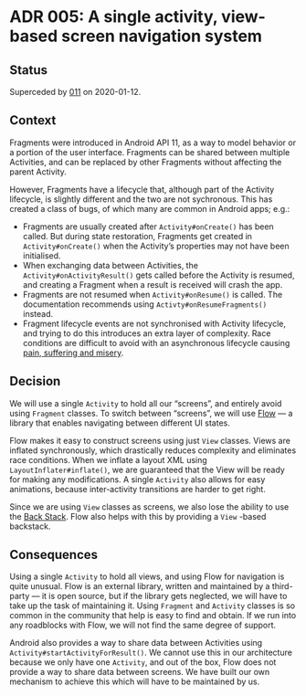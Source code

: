 # ADR 005: A single activity, view-based screen navigation system

## Status

Superceded by [011](./011-screen-navigation-v2.md) on 2020-01-12.

## Context

Fragments were introduced in Android API 11, as a way to model behavior or a portion of the user interface. Fragments can be shared between multiple
Activities, and can be replaced by other Fragments without affecting the parent Activity.

However, Fragments have a lifecycle that, although part of the Activity lifecycle, is slightly different and the two are not sychronous. This has
created a class of bugs, of which many are common in Android apps; e.g.:

- Fragments are usually created after `Activity#onCreate()` has been called. But during state restoration, Fragments get created
  in `Activity#onCreate()` when the Activity’s properties may not have been initialised.
- When exchanging data between Activities, the `Activity#onActivityResult()` gets called before the Activity is resumed, and creating a Fragment when
  a result is received will crash the app.
- Fragments are not resumed when `Activity#onResume()` is called. The documentation recommends using `Activty#onResumeFragments()` instead.
- Fragment lifecycle events are not synchronised with Activity lifecycle, and trying to do this introduces an extra layer of complexity. Race
  conditions are difficult to avoid with an asynchronous lifecycle
  causing [pain, suffering and misery](https://www.google.com/search?q=illegal+state+exception+fragment+android).

## Decision

We will use a single `Activity` to hold all our “screens”, and entirely avoid using `Fragment` classes. To switch between “screens”, we will
use [Flow](https://github.com/square/flow) — a library that enables navigating between different UI states.

Flow makes it easy to construct screens using just `View` classes. Views are inflated synchronously, which drastically reduces complexity and
eliminates race conditions. When we inflate a layout XML using `LayoutInflater#inflate()`, we are guaranteed that the View will be ready for making
any modifications. A single `Activity` also allows for easy animations, because inter-activity transitions are harder to get right.

Since we are using `View` classes as screens, we also lose the ability to use
the [Back Stack](https://developer.android.com/guide/components/activities/tasks-and-back-stack). Flow also helps with this by providing a `View`
-based backstack.

## Consequences

Using a single `Activity` to hold all views, and using Flow for navigation is quite unusual. Flow is an external library, written and maintained by a
third-party — it is open source, but if the library gets neglected, we will have to take up the task of maintaining it. Using `Fragment`
and `Activity` classes is so common in the community that help is easy to find and obtain. If we run into any roadblocks with Flow, we will not find
the same degree of support.

Android also provides a way to share data between Activities using `Activity#startActivityForResult()`. We cannot use this in our architecture because
we only have one `Activity`, and out of the box, Flow does not provide a way to share data between screens. We have built our own mechanism to achieve
this which will have to be maintained by us.

